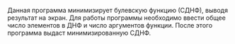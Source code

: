 Данная программа минимизирует булевскую функцию (СДНФ), выводя результат на экран. 
Для работы программы необходимо ввести общее число элементов в ДНФ и число аргументов функции. 
После этого программа выдаст минимизированную СДНФ.
